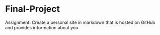 # Final-Project
Assignment: Create a personal site in markdown that is hosted on GitHub and provides information about you.
